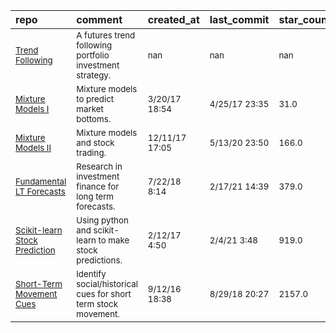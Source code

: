| repo                                                                                                 | comment                                                                    | created_at                | last_commit              | star_count        | repo_status                                                        | rating      |
|:-----------------------------------------------------------------------------------------------------|:---------------------------------------------------------------------------|:--------------------------|:-------------------------|:------------------|:-------------------------------------------------------------------|:------------|
| <sub>[Trend Following](http://inseaddataanalytics.github.io/INSEADAnalytics/ExerciseSet2.html)</sub> | <sub>A futures trend following portfolio investment strategy.</sub>        | <sub>nan</sub>            | <sub>nan</sub>           | <sub>nan</sub>    | <sub>![active](https://placehold.it/15/00FF00/000000?text=+)</sub> | <sub></sub> |
| <sub>[Mixture  Models I](https://github.com/BlackArbsCEO/Mixture_Models)</sub>                       | <sub>Mixture models to predict market bottoms.</sub>                       | <sub>3/20/17 18:54</sub>  | <sub>4/25/17 23:35</sub> | <sub>31.0</sub>   | <sub>![active](https://placehold.it/15/00FF00/000000?text=+)</sub> | <sub></sub> |
| <sub>[Mixture Models II](https://github.com/BlackArbsCEO/mixture_model_trading_public)</sub>         | <sub>Mixture models and stock trading.</sub>                               | <sub>12/11/17 17:05</sub> | <sub>5/13/20 23:50</sub> | <sub>166.0</sub>  | <sub>![active](https://placehold.it/15/00FF00/000000?text=+)</sub> | <sub></sub> |
| <sub>[Fundamental LT Forecasts](https://github.com/Hvass-Labs/FinanceOps)</sub>                      | <sub>Research in investment finance for long term forecasts.</sub>         | <sub>7/22/18 8:14</sub>   | <sub>2/17/21 14:39</sub> | <sub>379.0</sub>  | <sub>![active](https://placehold.it/15/00FF00/000000?text=+)</sub> | <sub></sub> |
| <sub>[Scikit-learn Stock Prediction](https://github.com/robertmartin8/MachineLearningStocks)</sub>   | <sub>Using python and scikit-learn to make stock predictions.</sub>        | <sub>2/12/17 4:50</sub>   | <sub>2/4/21 3:48</sub>   | <sub>919.0</sub>  | <sub>![active](https://placehold.it/15/00FF00/000000?text=+)</sub> | <sub></sub> |
| <sub>[Short-Term Movement Cues](https://github.com/anfederico/Clairvoyant)</sub>                     | <sub>Identify  social/historical cues for short term stock movement.</sub> | <sub>9/12/16 18:38</sub>  | <sub>8/29/18 20:27</sub> | <sub>2157.0</sub> | <sub>![active](https://placehold.it/15/00FF00/000000?text=+)</sub> | <sub></sub> |
